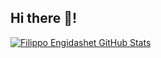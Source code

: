 ## Hi there 👋!

<!--
**filippoengidashet/filippoengidashet** is a ✨ _special_ ✨ repository because its `README.md` (this file) appears on your GitHub profile.

Here are some ideas to get you started:

- 🔭 I’m currently working on ...
- 🌱 I’m currently learning ...
- 👯 I’m looking to collaborate on ...
- 🤔 I’m looking for help with ...
- 💬 Ask me about ...
- 📫 How to reach me: ...
- 😄 Pronouns: ...
- ⚡ Fun fact: ...
-->

<a href="">
  <img alt="Filippo Engidashet GitHub Stats" src="https://github-readme-stats.vercel.app/api?username=filippoengidashet&show_icons=true&hide_border=true&count_private=true&include_all_commits=true&theme=radical" />
</a>

<!-- ![Filippo Engidashet GitHub Stats](https://github-readme-stats.vercel.app/api?username=filippoengidashet&show_icons=true&hide_border=true&count_private=true&include_all_commits=true&theme=radical) -->
